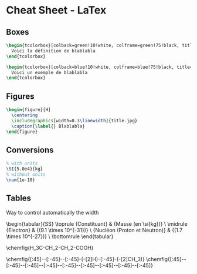 # Cheat Sheet - LaTex


## Boxes

```latex
\begin{tcolorbox}[colback=green!10!white, colframe=green!75!black, title=Définition : xxx]
  Voici la définition de blablabla
\end{tcolorbox}

\begin{tcolorbox}[colback=blue!10!white, colframe=blue!75!black, title=Exemples - Application]
  Voici un exemple de blablabla
\end{tcolorbox}
```

## Figures

```latex
\begin{figure}[H]
  \centering
  \includegraphics[width=0.3\linewidth]{title.jpg}
  \caption{\label{} Blablabla}
\end{figure}
```

## Conversions

```latex
% with units
\SI{5.0e4}{kg}
% without units
\num{1e-10}
```

## Tables

Way to control automatically the width 

\begin{tabular}{SS}
  \toprule
  {Constituant} & {Masse (en \si{kg})} \\
  \midrule
  {Electron} & {\(9.1 \times 10^{-31}\)} \\
  {Nucléon (Proton et Neutron)} & {\(1.7 \times 10^{-27}\)} \\
  \bottomrule
\end{tabular}



\chemfig{H_3C-CH_2-CH_2-COOH}

\chemfig{[:45]--[:-45]--[:-45]-(-[2]H)-[:-45]-(-[2]CH_3)}
\chemfig{[:45]--[:-45]--[:-45]--[:-45]--[:-45]--[:-45]--[:-45]--[:-45]--[:-45]}
